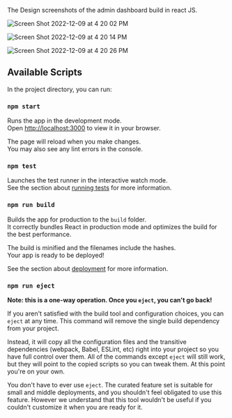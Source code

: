 The Design screenshots of the admin dashboard build in react JS.

![Screen Shot 2022-12-09 at 4 20 02 PM](https://user-images.githubusercontent.com/92290370/206693002-96c431ed-a2aa-4721-9910-02dd2fda4e23.png)

![Screen Shot 2022-12-09 at 4 20 14 PM](https://user-images.githubusercontent.com/92290370/206693008-698e649d-0601-456c-9f31-4666e818f7a5.png)

![Screen Shot 2022-12-09 at 4 20 26 PM](https://user-images.githubusercontent.com/92290370/206693010-d880703f-69c7-4d09-b490-c3d771f9e7a2.png)

## Available Scripts

In the project directory, you can run:

### `npm start`

Runs the app in the development mode.\
Open [http://localhost:3000](http://localhost:3000) to view it in your browser.

The page will reload when you make changes.\
You may also see any lint errors in the console.

### `npm test`

Launches the test runner in the interactive watch mode.\
See the section about [running tests](https://facebook.github.io/create-react-app/docs/running-tests) for more information.

### `npm run build`

Builds the app for production to the `build` folder.\
It correctly bundles React in production mode and optimizes the build for the best performance.

The build is minified and the filenames include the hashes.\
Your app is ready to be deployed!

See the section about [deployment](https://facebook.github.io/create-react-app/docs/deployment) for more information.

### `npm run eject`

**Note: this is a one-way operation. Once you `eject`, you can't go back!**

If you aren't satisfied with the build tool and configuration choices, you can `eject` at any time. This command will remove the single build dependency from your project.

Instead, it will copy all the configuration files and the transitive dependencies (webpack, Babel, ESLint, etc) right into your project so you have full control over them. All of the commands except `eject` will still work, but they will point to the copied scripts so you can tweak them. At this point you're on your own.

You don't have to ever use `eject`. The curated feature set is suitable for small and middle deployments, and you shouldn't feel obligated to use this feature. However we understand that this tool wouldn't be useful if you couldn't customize it when you are ready for it.
